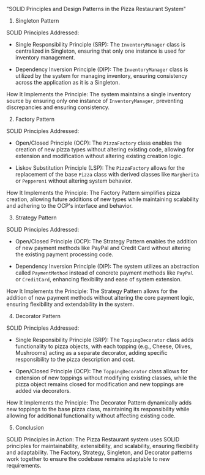 "SOLID Principles and Design Patterns in the Pizza Restaurant System"


1. Singleton Pattern


SOLID Principles Addressed:
- Single Responsibility Principle (SRP):
The `InventoryManager` class is centralized in Singleton, ensuring that only one instance is used for inventory management.

- Dependency Inversion Principle (DIP):
The `InventoryManager` class is utilized by the system for managing inventory, ensuring consistency across the application as it is a Singleton.

How It Implements the Principle:
The system maintains a single inventory source by ensuring only one instance of `InventoryManager`, preventing discrepancies and ensuring consistency.


2. Factory Pattern


SOLID Principles Addressed:
- Open/Closed Principle (OCP):
The `PizzaFactory` class enables the creation of new pizza types without altering existing code, allowing for extension and modification without altering existing creation logic.

- Liskov Substitution Principle (LSP):
The `PizzaFactory` allows for the replacement of the base `Pizza` class with derived classes like `Margherita` or `Pepperoni` without altering system behavior.

How It Implements the Principle:
The Factory Pattern simplifies pizza creation, allowing future additions of new types while maintaining scalability and adhering to the OCP's interface and behavior.


3. Strategy Pattern
 

SOLID Principles Addressed:
- Open/Closed Principle (OCP):
The Strategy Pattern enables the addition of new payment methods like PayPal and Credit Card without altering the existing payment processing code.

- Dependency Inversion Principle (DIP):
The system utilizes an abstraction called `PaymentMethod` instead of concrete payment methods like `PayPal` or `CreditCard`, enhancing flexibility and ease of system extension.
 
How It Implements the Principle:
The Strategy Pattern allows for the addition of new payment methods without altering the core payment logic, ensuring flexibility and extendability in the system.


4. Decorator Pattern


SOLID Principles Addressed:
- Single Responsibility Principle (SRP):
The `ToppingDecorator` class adds functionality to pizza objects, with each topping (e.g., Cheese, Olives, Mushrooms) acting as a separate decorator, adding specific responsibility to the pizza description and cost.

- Open/Closed Principle (OCP):
The `ToppingDecorator` class allows for extension of new toppings without modifying existing classes, while the pizza object remains closed for modification and new toppings are added via decorators.

How It Implements the Principle:
The Decorator Pattern dynamically adds new toppings to the base pizza class, maintaining its responsibility while allowing for additional functionality without affecting existing code.


5. Conclusion


SOLID Principles in Action:
The Pizza Restaurant system uses SOLID principles for maintainability, extensibility, and scalability, ensuring flexibility and adaptability. The Factory, Strategy, Singleton, and Decorator patterns work together to ensure the codebase remains adaptable to new requirements.
